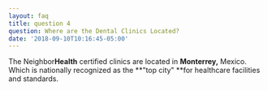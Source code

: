 ```yaml
---
layout: faq
title: question 4
question: Where are the Dental Clinics Located?
date: '2018-09-10T10:16:45-05:00'
---
```

The Neighbor**Health** certified clinics are located in **Monterrey,** Mexico. Which is nationally recognized as the **"top city" **for healthcare facilities and standards.
